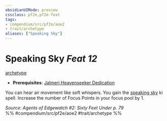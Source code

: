 ```yaml
---
obsidianUIMode: preview
cssclass: pf2e,pf2e-feat
tags:
- compendium/src/pf2e/aoe2
- trait/archetype
aliases: ["Speaking Sky"]
---
```

# Speaking Sky  *Feat 12*  
[archetype](/rules/traits/archetype.md)  

- **Prerequisites**: [Jalmeri Heavenseeker Dedication](/compendium/feats/jalmeri-heavenseeker-dedication-aoe2.md)

You can hear air movement like soft whispers. You gain the [speaking sky](/compendium/spells/speaking-sky-aoe2.md) ki spell. Increase the number of Focus Points in your focus pool by 1.

*Source: Agents of Edgewatch #2: Sixty Feet Under p. 79*  
%% #compendium/src/pf2e/aoe2 #trait/archetype %%